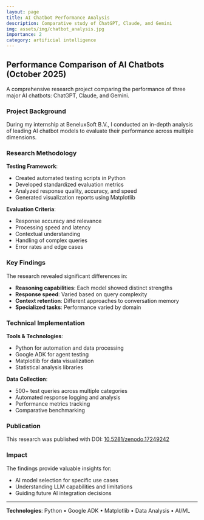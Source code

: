 ```yaml
---
layout: page
title: AI Chatbot Performance Analysis
description: Comparative study of ChatGPT, Claude, and Gemini
img: assets/img/chatbot_analysis.jpg
importance: 2
category: artificial intelligence
---
```


## Performance Comparison of AI Chatbots (October 2025)

A comprehensive research project comparing the performance of three major AI chatbots: ChatGPT, Claude, and Gemini.

### Project Background

During my internship at BeneluxSoft B.V., I conducted an in-depth analysis of leading AI chatbot models to evaluate their performance across multiple dimensions.

### Research Methodology

**Testing Framework**:
- Created automated testing scripts in Python
- Developed standardized evaluation metrics
- Analyzed response quality, accuracy, and speed
- Generated visualization reports using Matplotlib

**Evaluation Criteria**:
- Response accuracy and relevance
- Processing speed and latency
- Contextual understanding
- Handling of complex queries
- Error rates and edge cases

### Key Findings

The research revealed significant differences in:
- **Reasoning capabilities**: Each model showed distinct strengths
- **Response speed**: Varied based on query complexity
- **Context retention**: Different approaches to conversation memory
- **Specialized tasks**: Performance varied by domain

### Technical Implementation

**Tools & Technologies**:
- Python for automation and data processing
- Google ADK for agent testing
- Matplotlib for data visualization
- Statistical analysis libraries

**Data Collection**:
- 500+ test queries across multiple categories
- Automated response logging and analysis
- Performance metrics tracking
- Comparative benchmarking

### Publication

This research was published with DOI: [10.5281/zenodo.17249242](https://doi.org/10.5281/zenodo.17249242)

### Impact

The findings provide valuable insights for:
- AI model selection for specific use cases
- Understanding LLM capabilities and limitations
- Guiding future AI integration decisions

---

**Technologies**: Python • Google ADK • Matplotlib • Data Analysis • AI/ML
